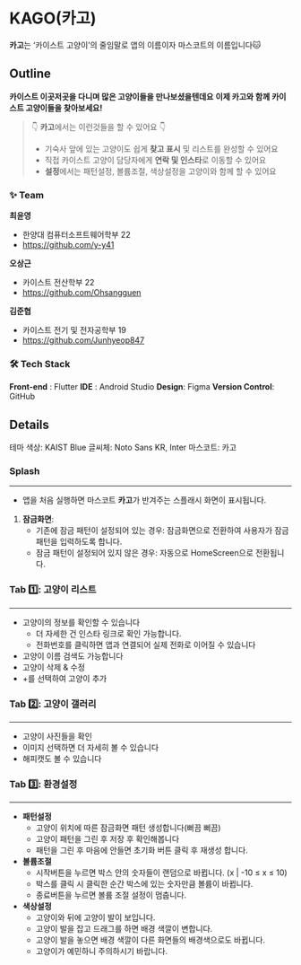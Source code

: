 # KAGO(카고)
**카고**는 ‘카이스트 고양이’의 줄임말로 앱의 이름이자 마스코트의 이름입니다🐱

## Outline
**카이스트 이곳저곳을 다니며 많은 고양이들을 만나보셨을텐데요**
**이제 카고와 함께 카이스트 고양이들을 찾아보세요!**

> 👇 **카고**에서는 이런것들을 할 수 있어요 👇
> 
> - 기숙사 앞에 있는 고양이도 쉽게 **찾고 표시** 및 리스트를 완성할 수 있어요
> - 직접 카이스트 고양이 담당자에게 **연락 및 인스타**로 이동할 수 있어요
> - **설정**에서는 패턴설정, 볼륨조절, 색상설정을 고양이와 함께 할 수 있어요


### ✨ Team
**최윤영**
- 한양대 컴퓨터소프트웨어학부 22
- https://github.com/y-y41

**오상근**
- 카이스트 전산학부 22
- https://github.com/Ohsangguen

**김준협**
- 카이스트 전기 및 전자공학부 19
- https://github.com/Junhyeop847


### 🛠️ Tech Stack
**Front-end** : Flutter
**IDE** : Android Studio
**Design**: Figma
**Version Control**: GitHub


## Details
테마 색상: KAIST Blue
글씨체: Noto Sans KR, Inter
마스코트: 카고

### Splash
---
- 앱을 처음 실행하면 마스코트 **카고**가 반겨주는 스플래시 화면이 표시됩니다.
1. **잠금화면**:
    - 기존에 잠금 패턴이 설정되어 있는 경우: 잠금화면으로 전환하여 사용자가 잠금 패턴을 입력하도록 합니다.
    - 잠금 패턴이 설정되어 있지 않은 경우: 자동으로 HomeScreen으로 전환됩니다.

### Tab 1️⃣: 고양이 리스트
---
- 고양이의 정보를 확인할 수 있습니다
    - 더 자세한 건 인스타 링크로 확인 가능합니다.
    - 전화번호를 클릭하면 앱과 연결되어 실제 전화로  이어질 수 있습니다
- 고양이 이름 검색도 가능합니다
- 고양이 삭제 & 수정
- +를 선택하여 고양이 추가

### Tab 2️⃣: 고양이 갤러리
---
- 고양이 사진들을 확인
- 이미지 선택하면 더 자세히 볼 수 있습니다
- 해피캣도 볼 수 있습니다

### Tab 3️⃣:  환경설정
---
- **패턴설정**
    - 고양이 위치에 따른 잠금화면 패턴 생성합니다(뻐끔 뻐끔)
    - 고양이 패턴을 그린 후 저장 후 확인해봅니다
    - 패턴을 그린 후 마음에 안들면 초기화 버튼 클릭 후 재생성 합니다.
- **볼륨조절**
    - 시작버튼을 누르면 박스 안의 숫자들이 랜덤으로 바뀝니다. (x | -10 ≤ x ≤ 10)
    - 박스를 클릭 시 클릭한 순간 박스에 있는 숫자만큼 볼륨이 바뀝니다.
    - 종료버튼을 누르면 볼륨 조절 설정이 멈춥니다.
- **색상설정**
    - 고양이와 뒤에 고양이 발이 보입니다.
    - 고양이 발을 잡고 드래그를 하면 배경 색깔이 변합니다.
    - 고양이 발을 놓으면 배경 색깔이 다른 화면들의 배경색으로도 바뀝니다.
    - 고양이가 예민하니 주의하시기 바랍니다.

